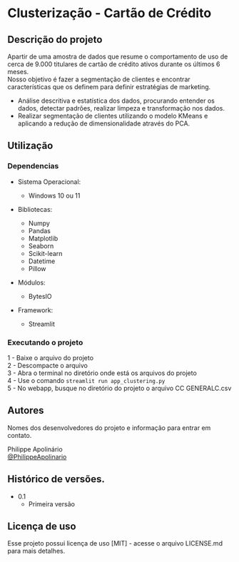 # Clusterização - Cartão de Crédito

## Descrição do projeto

Apartir de uma amostra de dados que resume o comportamento de uso de cerca de 9.000 titulares de cartão de crédito ativos durante os últimos 6 meses.   
Nosso objetivo é fazer a segmentação de clientes e encontrar características que os definem para definir estratégias de marketing.

* Análise descritiva e estatística dos dados, procurando entender os dados, detectar padrões, realizar limpeza e transformação nos dados. 
* Realizar segmentação de clientes utilizando o modelo KMeans e aplicando a redução de dimensionalidade através do PCA.  


## Utilização

### Dependencias

* Sistema Operacional:
    * Windows 10 ou 11

* Bibliotecas: 
    * Numpy
    * Pandas
    * Matplotlib
    * Seaborn
    * Scikit-learn
    * Datetime
    * Pillow

* Módulos: 
    * BytesIO

* Framework: 
    * Streamlit

### Executando o projeto

1 - Baixe o arquivo do projeto  
2 - Descompacte o arquivo  
3 - Abra o terminal no diretório onde está os arquivos do projeto  
4 - Use o comando ```streamlit run app_clustering.py```  
5 - No webapp, busque no diretório do projeto o arquivo CC GENERALC.csv  

## Autores

Nomes dos desenvolvedores do projeto e informação para entrar em contato.

Philippe Apolinário  
[@PhilippeApolinario](https://www.linkedin.com/in/philipperapolinario/)

## Histórico de versões.

* 0.1
    * Primeira versão

## Licença de uso

Esse projeto possui licença de uso [MIT] - acesse o arquivo LICENSE.md para mais detalhes.
